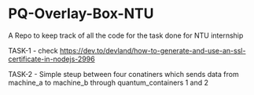 # PQ-Overlay-Box-NTU
A Repo to keep track of all the code for the task done for NTU internship

TASK-1 - check https://dev.to/devland/how-to-generate-and-use-an-ssl-certificate-in-nodejs-2996

TASK-2 - Simple steup between four conatiners which sends data from machine_a to machine_b through quantum_containers 1 and 2
